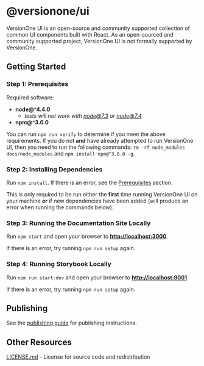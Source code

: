 # @versionone/ui
VersionOne UI is an open-source and community supported collection of common UI components built with React. As an open-sourced and community supported project, VersionOne UI is not formally supported by VersionOne.

## Getting Started
### Step 1: Prerequisites
Required software:

- **node@^4.4.0**
    - *tests will not work with node@7.3 or node@7.4*
- **npm@^3.0.0**

You can run `npm run verify` to determine if you meet the above requirements. If you do not **and** have already attempted to run VersionOne UI, then you need to run the following commands: `rm -rf node_modules docs/node_modules` and `npm install npm@^3.0.0 -g`.

### Step 2: Installing Dependencies
Run `npm install`. If there is an error, see the [Prerequisites](#Step-1-Prerequisites) section.

This is only required to be run either the **first** time running VersionOne UI on your machine **or** if new dependencies have been added (will produce an error when running the commands below).

### Step 3: Running the Documentation Site Locally
Run `npm start` and open your browser to **[http://localhost:3000](http://localhost:3000)**.

If there is an error, try running `npm run setup` again.

### Step 4: Running Storybook Locally
Run `npm run start:dev` and open your browser to **[http://localhost:9001](http://localhost:9001)**.

If there is an error, try running `npm run setup` again.

## Publishing
See the [publishing guide](https://github.com/versionone/vue/wiki/Publishing) for publishing instructions.

## Other Resources
[LICENSE.md](./license.md) - License for source code and redistribution
